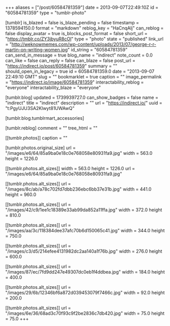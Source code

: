 +++
aliases = ["/post/60584781359"]
date = 2013-09-07T22:49:10Z
id = "60584781359"
type = "tumblr-photo"

[tumblr]
is_blazed = false
is_blaze_pending = false
timestamp = 1378594150.0
format = "markdown"
reblog_key = "HaCnqAIj"
can_reblog = false
display_avatar = true
is_blocks_post_format = false
short_url = "https://tmblr.co/ZY3jbyuR8cOl"
type = "photo"
state = "published"
link_url = "http://weknowmemes.com/wp-content/uploads/2013/07/george-r-r-martin-on-writing-women.jpg"
id_string = "60584781359"
can_send_in_message = true
blog_name = "indirect"
note_count = 0.0
can_like = false
can_reply = false
can_blaze = false
post_url = "https://indirect.io/post/60584781359"
summary = ""
should_open_in_legacy = true
id = 60584781359.0
date = "2013-09-07 22:49:10 GMT"
slug = ""
bookmarklet = true
caption = ""
image_permalink = "https://indirect.io/image/60584781359"
interactability_reblog = "everyone"
interactability_blaze = "everyone"

[tumblr.blog]
updated = 1739939727.0
can_show_badges = false
name = "indirect"
title = "indirect"
description = ""
url = "https://indirect.io/"
uuid = "t:PgyUJU3SA2Klwyt81UWAwQ"

[tumblr.blog.tumblrmart_accessories]

[tumblr.reblog]
comment = ""
tree_html = ""

[[tumblr.photos]]
caption = ""

[tumblr.photos.original_size]
url = "/images/e6/64/85a9ba0e18c0e768058e80931fa9.jpg"
width = 563.0
height = 1226.0

[[tumblr.photos.alt_sizes]]
width = 563.0
height = 1226.0
url = "/images/e6/64/85a9ba0e18c0e768058e80931fa9.jpg"

[[tumblr.photos.alt_sizes]]
url = "/images/8c/ab/a78c702fd7dbb236ebc6bb37e31b.jpg"
width = 441.0
height = 960.0

[[tumblr.photos.alt_sizes]]
url = "/images/42/c9/1ee1c18389e33ab99da852a11ffa.jpg"
width = 372.0
height = 810.0

[[tumblr.photos.alt_sizes]]
url = "/images/aa/3c/118384dee37afc70b6d150065c41.jpg"
width = 344.0
height = 750.0

[[tumblr.photos.alt_sizes]]
url = "/images/c3/d5/214efee4131982dc2aa140a1f76b.jpg"
width = 276.0
height = 600.0

[[tumblr.photos.alt_sizes]]
url = "/images/87/ec/7fd9dd247e49307dc0eb1f4ddbea.jpg"
width = 184.0
height = 400.0

[[tumblr.photos.alt_sizes]]
url = "/images/29/6b/12346bf6a872d039453079f7466c.jpg"
width = 92.0
height = 200.0

[[tumblr.photos.alt_sizes]]
url = "/images/6e/36/68ad3c70f93c9f2be2836c7db420.jpg"
width = 75.0
height = 75.0
+++
